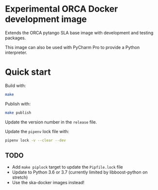 # Experimental ORCA Docker development image

Extends the ORCA pytango SLA base image with development and testing packages.

This image can also be used with PyCharm Pro to provide a Python interpreter.

# Quick start

Build with:

```bash
make
```

Publish with: 
```bash
make publish
```

Update the version number in the `release` file.

Update the `pipenv` lock file with:

```bash
pipenv lock -v --clear --dev 
```


## TODO

- Add `make piplock` target to update the `Pipfile.lock` file
- Update to Python 3.6 or 3.7 (currently limited by libboost-python on stretch) 
- Use the ska-docker images instead!


